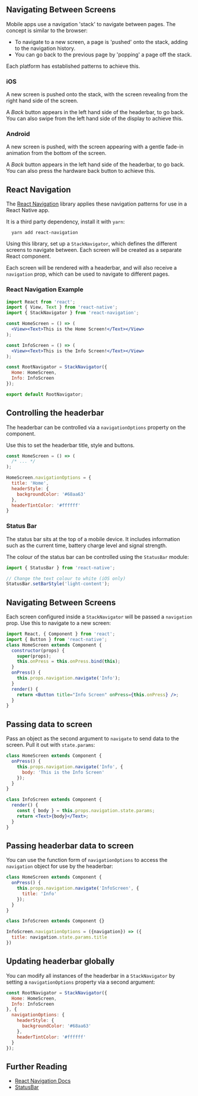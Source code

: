 ## Navigating Between Screens

Mobile apps use a navigation 'stack' to navigate between pages. The concept is similar to the browser:

- To navigate to a new screen, a page is 'pushed' onto the stack, adding to the navigation history.
- You can go back to the previous page by 'popping' a page off the stack.

Each platform has established patterns to achieve this.

<!-- break -->

### iOS

A new screen is pushed onto the stack, with the screen revealing from the right hand side of the screen.

A _Back_ button appears in the left hand side of the headerbar, to go back. You can also swipe from the left hand side of the display to achieve this.

### Android

A new screen is pushed, with the screen appearing with a gentle fade-in animation from the bottom of the screen.

A _Back_ button appears in the left hand side of the headerbar, to go back. You can also press the hardware back button to achieve this.

<!-- break -->

## React Navigation

The [React Navigation](https://reactnavigation.org) library applies these navigation patterns for use in a React Native app.

It is a third party dependency, install it with `yarn`:

```
  yarn add react-navigation
```

Using this library, set up a `StackNavigator`, which defines the different screens to navigate between. Each screen will be created as a separate React component.

Each screen will be rendered with a headerbar, and will also receive a `navigation` prop, which can be used to navigate to different pages.

<!-- break -->

### React Navigation Example

``` jsx
import React from 'react';
import { View, Text } from 'react-native';
import { StackNavigator } from 'react-navigation';

const HomeScreen = () => (
  <View><Text>This is the Home Screen!</Text></View>
);

const InfoScreen = () => (
  <View><Text>This is the Info Screen!</Text></View>
);

const RootNavigator = StackNavigator({
  Home: HomeScreen,
  Info: InfoScreen
});

export default RootNavigator;
```

<!-- break -->

## Controlling the headerbar

The headerbar can be controlled via a `navigationOptions` property on the component.

Use this to set the headerbar title, style and buttons.

``` jsx
const HomeScreen = () => (
  /* ... */
);

HomeScreen.navigationOptions = {
  title: 'Home',
  headerStyle: {
    backgroundColor: '#68aa63'
  },
  headerTintColor: '#ffffff'
}
```

<!-- break -->

### Status Bar

The status bar sits at the top of a mobile device. It includes information such as the current time, battery charge level and signal strength.

The colour of the status bar can be controlled using the `StatusBar` module:

``` js
import { StatusBar } from 'react-native';

// Change the text colour to white (iOS only)
StatusBar.setBarStyle('light-content');
```

<!-- break -->

## Navigating Between Screens

Each screen configured inside a `StackNavigator` will be passed a `navigation` prop. Use this to navigate to a new screen:

``` jsx
import React, { Component } from 'react';
import { Button } from 'react-native';
class HomeScreen extends Component {
  constructor(props) {
    super(props);
    this.onPress = this.onPress.bind(this);
  }
  onPress() {
    this.props.navigation.navigate('Info');
  }
  render() {
    return <Button title="Info Screen" onPress={this.onPress} />;
  }
}
```

<!-- break -->

## Passing data to screen

Pass an object as the second argument to `navigate` to send data to the screen. Pull it out with `state.params`:

``` jsx
class HomeScreen extends Component {
  onPress() {
    this.props.navigation.navigate('Info', {
      body: 'This is the Info Screen'
    });
  }
}

class InfoScreen extends Component {
  render() {
    const { body } = this.props.navigation.state.params;
    return <Text>{body}</Text>;
  }
}
```

<!-- break -->

## Passing headerbar data to screen

You can use the function form of `navigationOptions` to access the `navigation` object for use by the headerbar:

``` jsx
class HomeScreen extends Component {
  onPress() {
    this.props.navigation.navigate('InfoScreen', {
      title: 'Info'
    });
  }
}

class InfoScreen extends Component {}

InfoScreen.navigationOptions = ({navigation}) => ({
  title: navigation.state.params.title
})
```

<!-- break -->

## Updating headerbar globally

You can modify all instances of the headerbar in a `StackNavigator` by setting a `navigationOptions` property via a second argument:

``` js
const RootNavigator = StackNavigator({
  Home: HomeScreen,
  Info: InfoScreen
}, {
  navigationOptions: {
    headerStyle: {
      backgroundColor: '#68aa63'
    },
    headerTintColor: '#ffffff'
  }
});
```

<!-- break -->

## Further Reading

- [React Navigation Docs](https://reactnavigation.org/docs/getting-started.html)
- [StatusBar](https://facebook.github.io/react-native/docs/statusbar.html)